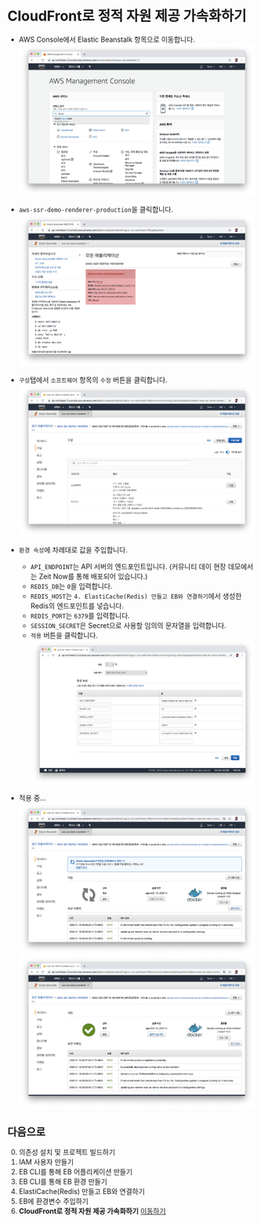 # CloudFront로 정적 자원 제공 가속화하기
- AWS Console에서 Elastic Beanstalk 항목으로 이동합니다.
  ![](./images/screenshot-0.png)

- `aws-ssr-demo-renderer-production`을 클릭합니다.
  ![](./images/screenshot-1.png)

- `구성`탭에서 `소프트웨어` 항목의 `수정` 버튼을 클릭합니다.
  ![](./images/screenshot-2.png)

- `환경 속성`에 차례대로 값을 주입합니다.
  - `API_ENDPOINT`는 API 서버의 엔드포인트입니다. (커뮤니티 데이 현장 데모에서는 Zeit Now를 통해 배포되어 있습니다.)
  - `REDIS_DB`는 `0`을 입력합니다.
  - `REDIS_HOST`는 `4. ElastiCache(Redis) 만들고 EB와 연결하기`에서 생성한 Redis의 엔드포인트를 넣습니다.
  - `REDIS_PORT`는 `6379`를 입력합니다.
  - `SESSION_SECRET`은 Secret으로 사용할 임의의 문자열을 입력합니다.
  - `적용` 버튼을 클릭합니다.
  ![](./images/screenshot-3.png)

- 적용 중...
  ![](./images/screenshot-4.png)
  ![](./images/screenshot-5.png)

## 다음으로
0. 의존성 설치 및 프로젝트 빌드하기
1. IAM 사용자 만들기
2. EB CLI를 통해 EB 어플리케이션 만들기
3. EB CLI를 통해 EB 환경 만들기
4. ElastiCache(Redis) 만들고 EB와 연결하기
5. EB에 환경변수 주입하기
6. **CloudFront로 정적 자원 제공 가속화하기** [이동하기](../documents/6_cloudfront/README.md)
